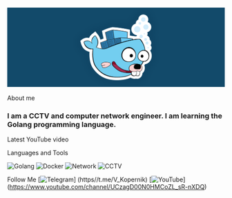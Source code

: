 ![Header](https://github.com/Shindos-Kopernik/Shindos-Kopernik/blob/main/assets/4482749.png)

About me
### I am a CCTV and computer network engineer. I am learning the Golang programming language.
Latest YouTube video

Languages and Tools

![Golang](https://img.shields.io/badge/-Go-124A6A?style=for-the-badge&logo=Go&logoColor=770304)
![Docker](https://img.shields.io/badge/-Docker-124A6A?style=for-the-badge&logo=Docker&logoColor=73CEF0)
![Network](https://img.shields.io/badge/-Network-124A6A?style=for-the-badge&logo=Network&logoColor=73CEF0)
![CCTV](https://img.shields.io/badge/-CCTV-124A6A?style=for-the-badge&logo=CCTV&logoColor=73CEF0)


Follow Me
[![Telegram](https://img.shields.io/badge/-Telegram-124A6A?style=for-the-badge&logo=Telegram&logoColor=73CEF0)]
(https//t.me/V_Kopernik)
[![YouTube](https://img.shields.io/badge/-YouTube-124A6A?style=for-the-badge&logo=YouTube&logoColor=73CEF0)]
(https://www.youtube.com/channel/UCzagD00N0HMCoZL_sR-nXDQ)

<!--
**Shindos-Kopernik/Shindos-Kopernik** is a ✨ _special_ ✨ repository because its `README.md` (this file) appears on your GitHub profile.

Here are some ideas to get you started:

- 🔭 I’m currently working on ...
- 🌱 I’m currently learning ...
- 👯 I’m looking to collaborate on ...
- 🤔 I’m looking for help with ...
- 💬 Ask me about ...
- 📫 How to reach me: ...
- 😄 Pronouns: ...
- ⚡ Fun fact: ...
-->
